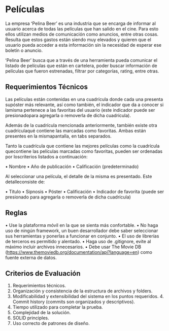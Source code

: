 # Películas 

La empresa ʻPelina Beerʼ es una industria que se encarga de informar al usuario acerca de todas las películas que han salido en el cine. Para esto ellos utilizan medios de comunicación como anuncios, entre otras cosas. Resulta que estos gastos están siendo muy elevados y quieren que el usuario pueda acceder a esta información sin la necesidad de esperar ese boletín o anuncio. 

ʻPelina Beerʼ busca que a través de una herramienta pueda comunicar el listado de películas que están en cartelera, poder buscar información de películas que fueron estrenadas, filtrar por categorías, rating, entre otras. 

## Requerimientos Técnicos 

Las películas están contenidas en una cuadrícula donde cada una presenta supóster más relevante, así como también, el indicador que da a conocer si lamisma pertenece a las favoritas del usuario (este indicador puede ser presionadopara agregarla o removerla de dicha cuadrícula). 

Además de la cuadrícula mencionada anteriormente, también existe otra cuadrículaqué contiene las marcadas como favoritas. Ambas están presentes en la mismapantalla, en tabs separados. 

Tanto la cuadrícula que contiene las mejores películas como la cuadrícula quecontiene las películas marcadas como favoritas, pueden ser ordenadas por loscriterios listados a continuación: 

•	Nombre
•	Año de publicación
•	Calificación (predeterminado) 

Al seleccionar una película, el detalle de la misma es presentado. Este detalleconsiste de: 

•	Título
•	Sipnosis
•	Póster
•	Calificación
•	Indicador de favorita (puede ser presionado para agregarla o removerla de dicha cuadrícula)

## Reglas 

•	Use la plataforma móvil en la que se sienta más confortable.
•	No haga uso de ningún framework, un buen desarrollador debe saber seleccionar sus herramientas y ponerlas a funcionar en conjunto.
•	El uso de librerías de terceros es permitido y alentado.
•	Haga uso de .gitignore, evite al máximo incluir archivos innecesarios.
•	Debe usar The Movie DB (https://www.themoviedb.org/documentation/api?language=en) como fuente externa de datos. 

## Criterios de Evaluación 

1. Requerimientos técnicos.
2. Organización y consistencia de la estructura de archivos y folders. 
3. Modificabilidad y extensibilidad del sistema en los puntos requeridos. 4. Commit history (commits son organizados y descriptivos).
5. Tiempo utilizado para completar la prueba.
6. Complejidad de la solución. 
7. SOLID principles.
8. Uso correcto de patrones de diseño. 



